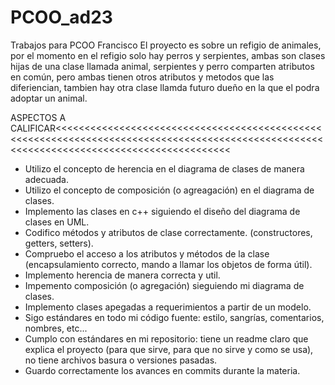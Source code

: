 # PCOO_ad23
Trabajos para PCOO Francisco
El proyecto es sobre un refigio de animales,
por el momento en el refigio solo hay perros y serpientes,
ambas son clases hijas de una clase llamada animal,
serpientes y perro comparten atributos en común,
pero ambas tienen otros atributos y metodos que las diferiencian,
tambien hay otra clase llamda futuro dueño en la que el podra adoptar un animal.


ASPECTOS A CALIFICAR<<<<<<<<<<<<<<<<<<<<<<<<<<<<<<<<<<<<<<<<<<<<<<<<<<<<<<<<<<<<<<<<<<<<<<<<<<<<<<<<<<<<<<<<<<<<<<<<<<<<<<<<<<<<<<<<<<<<<<<<<<<<<<<<<<<<<<<<<<
- Utilizo el concepto de herencia en el diagrama de clases de manera adecuada.
- Utilizo el concepto de composición (o agreagación) en el diagrama de clases.
- Implemento las clases en c++ siguiendo el diseño del diagrama de clases en UML.
- Codifico métodos y atributos de clase correctamente. (constructores, getters, setters).
- Compruebo el acceso a los atributos y métodos de la clase (encapsulamiento correcto, mando a llamar los objetos de forma útil).
- Implemento herencia de manera correcta y util.
- Impemento composición (o agregación) sieguiendo mi diagrama de clases.
- Implemento clases apegadas a requerimientos a partir de un modelo.
- Sigo estándares en todo mi código fuente: estilo, sangrías, comentarios, nombres, etc...
- Cumplo con estándares en mi repositorio: tiene un readme claro que explica el proyecto  (para que sirve,  para que no sirve y como se usa), no tiene archivos basura o versiones pasadas.
- Guardo correctamente los avances en commits durante la materia.
